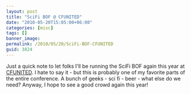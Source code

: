 ```yaml
---
layout: post
title: "SciFi BOF @ CFUNITED"
date: "2010-05-20T15:05:00+06:00"
categories: [misc]
tags: []
banner_image: 
permalink: /2010/05/20/SciFi-BOF-CFUNITED
guid: 3824
---
```


Just a quick note to let folks I'll be running the SciFi BOF again this year at <a href="http://www.cfunited.com">CFUNITED</a>. I hate to say it - but this is probably one of my favorite parts of the entire conference. A bunch of geeks - sci fi - beer - what else do we need? Anyway, I hope to see a good crowd again this year!